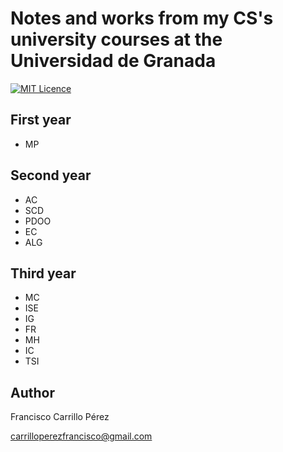 # Notes and works from my CS's university courses at the Universidad de Granada

[![MIT Licence](https://badges.frapsoft.com/os/mit/mit.svg?v=103)](https://opensource.org/licenses/mit-license.php)
## First year

- MP

## Second year

- AC
- SCD 
- PDOO
- EC 
- ALG

## Third year

- MC
- ISE
- IG
- FR 
- MH
- IC
- TSI

## Author

Francisco Carrillo Pérez

carrilloperezfrancisco@gmail.com

